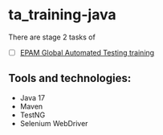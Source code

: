 # ta_training-java

There are stage 2 tasks of 

- [ ] [EPAM Global Automated Testing training](https://learn.epam.com/study/path?rootId=480670)

## Tools and technologies:

- Java 17
- Maven
- TestNG
- Selenium WebDriver
